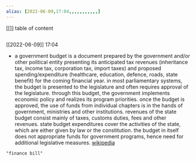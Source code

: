 ```yaml
---
alias: [2022-06-09,17:04,,,,,,,,,,,]
---
```

[[]]
table of content
```toc
```

[[2022-06-09]] 17:04
- a government budget is a document prepared by the government and/or other political entity presenting its anticipated tax revenues (inheritance tax, income tax, corporation tax, import taxes) and proposed spending/expenditure (healthcare, education, defence, roads, state benefit) for the coming financial year. in most parliamentary systems, the budget is presented to the legislature and often requires approval of the legislature. through this budget, the government implements economic policy and realizes its program priorities. once the budget is approved, the use of funds from individual chapters is in the hands of government, ministries and other institutions. revenues of the state budget consist mainly of taxes, customs duties, fees and other revenues. state budget expenditures cover the activities of the state, which are either given by law or the constitution. the budget in itself does not appropriate funds for government programs, hence need for additional legislative measures.
[wikipedia](https://en.wikipedia.org/wiki/government%20budget)
```query
"finance bill"
```
